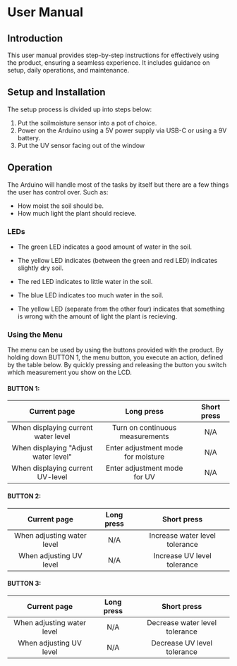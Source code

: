 # User Manual

## Introduction

This user manual provides step-by-step instructions for effectively using the product, ensuring a seamless experience. It includes guidance on setup, daily operations, and maintenance.

## Setup and Installation

The setup process is divided up into steps below:

1. Put the soilmoisture sensor into a pot of choice.
2. Power on the Arduino using a 5V power supply via USB-C or using a 9V battery.
3. Put the UV sensor facing out of the window

## Operation

The Arduino will handle most of the tasks by itself but there are a few things the user has control over. Such as:

- How moist the soil should be.
- How much light the plant should recieve.

### LEDs

- The green LED indicates a good amount of water in the soil.

- The yellow LED indicates (between the green and red LED) indicates slightly dry soil.

- The red LED indicates to little water in the soil.

- The blue LED indicates too much water in the soil.

- The yellow LED (separate from the other four) indicates that something is wrong with the amount of light the plant is recieving.

### Using the Menu

The menu can be used by using the buttons provided with the product. By holding down BUTTON 1, the menu button, you execute an action, defined by the table below. By quickly pressing and releasing the button you switch which measurement you show on the LCD.

#### BUTTON 1:

| Current page |  **Long press**  | **Short press** |
|  :-:   | :-: | :-: |
| When displaying current water level | Turn on continuous measurements |  N/A
| When displaying "Adjust water level" | Enter adjustment mode for moisture |  N/A
| When displaying current UV-level | Enter adjustment mode for UV | N/A  

#### BUTTON 2:

| Current page |  **Long press**  | **Short press** |
|  :-:   | :-: | :-: |
| When adjusting water level | N/A |  Increase water level tolerance
| When adjusting UV level | N/A |  Increase UV level tolerance

#### BUTTON 3:

| Current page |  **Long press**  | **Short press** |
|  :-:   | :-: | :-: |
| When adjusting water level | N/A |  Decrease water level tolerance
| When adjusting UV level | N/A |  Decrease UV level tolerance